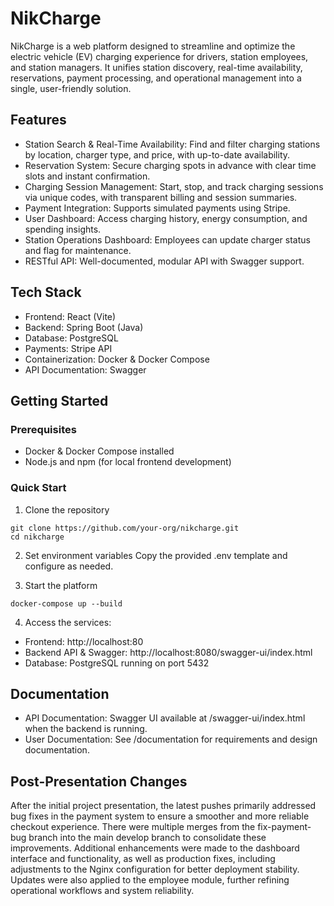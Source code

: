 # NikCharge

NikCharge is a web platform designed to streamline and optimize the electric vehicle (EV) charging experience for drivers, station employees, and station managers. It unifies station discovery, real-time availability, reservations, payment processing, and operational management into a single, user-friendly solution.

## Features
- Station Search & Real-Time Availability: Find and filter charging stations by location, charger type, and price, with up-to-date availability.
- Reservation System: Secure charging spots in advance with clear time slots and instant confirmation.
- Charging Session Management: Start, stop, and track charging sessions via unique codes, with transparent billing and session summaries.
- Payment Integration: Supports simulated payments using Stripe.
- User Dashboard: Access charging history, energy consumption, and spending insights.
- Station Operations Dashboard: Employees can update charger status and flag for maintenance.
- RESTful API: Well-documented, modular API with Swagger support.

## Tech Stack
- Frontend: React (Vite)
- Backend: Spring Boot (Java)
- Database: PostgreSQL
- Payments: Stripe API
- Containerization: Docker & Docker Compose
- API Documentation: Swagger

## Getting Started

### Prerequisites
- Docker & Docker Compose installed
- Node.js and npm (for local frontend development)

### Quick Start
1. Clone the repository
```
git clone https://github.com/your-org/nikcharge.git
cd nikcharge
```

2. Set environment variables
Copy the provided .env template and configure as needed.

3. Start the platform
``` 
docker-compose up --build
```

4. Access the services:
- Frontend: http://localhost:80
- Backend API & Swagger: http://localhost:8080/swagger-ui/index.html
- Database: PostgreSQL running on port 5432

## Documentation
- API Documentation: Swagger UI available at /swagger-ui/index.html when the backend is running.
- User Documentation: See /documentation for requirements and design documentation.

## Post-Presentation Changes
After the initial project presentation, the latest pushes primarily addressed bug fixes in the payment system to ensure a smoother and more reliable checkout experience. There were multiple merges from the fix-payment-bug branch into the main develop branch to consolidate these improvements. Additional enhancements were made to the dashboard interface and functionality, as well as production fixes, including adjustments to the Nginx configuration for better deployment stability. Updates were also applied to the employee module, further refining operational workflows and system reliability.
